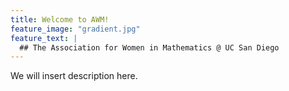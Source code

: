 ```yaml
---
title: Welcome to AWM!
feature_image: "gradient.jpg"
feature_text: |
  ## The Association for Women in Mathematics @ UC San Diego
---
```


We will insert description here.

